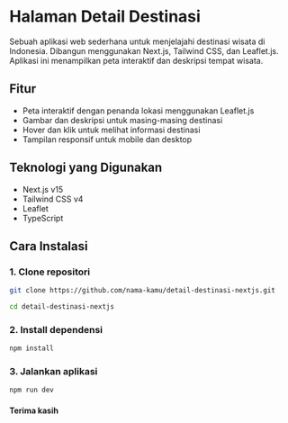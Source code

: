 # Halaman Detail Destinasi

Sebuah aplikasi web sederhana untuk menjelajahi destinasi wisata di Indonesia. Dibangun menggunakan Next.js, Tailwind CSS, dan Leaflet.js. Aplikasi ini menampilkan peta interaktif dan deskripsi tempat wisata.

## Fitur

- Peta interaktif dengan penanda lokasi menggunakan Leaflet.js
- Gambar dan deskripsi untuk masing-masing destinasi
- Hover dan klik untuk melihat informasi destinasi
- Tampilan responsif untuk mobile dan desktop

## Teknologi yang Digunakan

- Next.js v15
- Tailwind CSS v4
- Leaflet
- TypeScript

## Cara Instalasi

### 1. Clone repositori
```bash
git clone https://github.com/nama-kamu/detail-destinasi-nextjs.git

cd detail-destinasi-nextjs
```

### 2. Install dependensi
```bash
npm install
```

### 3. Jalankan aplikasi
```bash
npm run dev
```

#### Terima kasih

